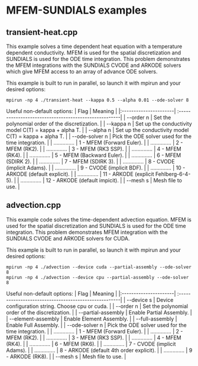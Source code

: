# MFEM-SUNDIALS examples

## transient-heat.cpp

This example solves a time dependent heat equation with a temperature dependent
conductivity. MFEM is used for the spatial discretization and SUNDIALS is 
used for the ODE time integration.  This problem demonstrates the MFEM 
integrations with the SUNDIALS CVODE and ARKODE solvers which give MFEM
access to an array of advance ODE solvers.

This example is built to run in parallel, so launch it with mpirun and your desired options:
```
mpirun -np 4 ./transient-heat --kappa 0.5 --alpha 0.01 --ode-solver 8
```

Useful non-default options:
|   Flag                | Meaning                                               |
|:----------------------| :-----------------------------------------------------|
| --order n             | Set the polynomial order of the discretization.       |
| --kappa n             | Set up the conductivity model C(T) = kappa + alpha T. |
| --alpha n             | Set up the conductivity model C(T) = kappa + alpha T. |
| --ode-solver n        | Pick the ODE solver used for the time integration.    |
| ..............        | 1  - MFEM (Forward Euler).                            |
| ..............        | 2  - MFEM (RK2).                                      |
| ..............        | 3  - MFEM (RK3 SSP).                                  |
| ..............        | 4  - MFEM (RK4).                                      |
| ..............        | 5  - MFEM (Backward Euler).                           |
| ..............        | 6  - MFEM (SDIRK 2).                                  |
| ..............        | 7  - MFEM (SDIRK 3).                                  |
| ..............        | 8  - CVODE (implicit Adams).                          |
| ..............        | 9  - CVODE (implicit BDF).                            |
| ..............        | 10 - ARKODE (default explicit).                       |
| ..............        | 11 - ARKODE (explicit Fehlberg-6-4-5).                |
| ..............        | 12 - ARKODE (default impicit).                        |
| --mesh s              | Mesh file to use.                                     |


## advection.cpp

This example code solves the time-dependent advection equation. MFEM is used for the
spatial discretization and SUNDIALS is used for the ODE time integration. This problem
demonstrates MFEM integration with the SUNDIALS CVODE and ARKODE solvers for CUDA.

This example is built to run in parallel, so launch it with mpirun and your desired options:
```
mpirun -np 4 ./advection --device cuda --partial-assembly --ode-solver 8
mpirun -np 4 ./advection --device cpu --partial-assembly --ode-solver 8
```

Useful non-default options:
|   Flag                | Meaning                                               |
|:----------------------| :-----------------------------------------------------|
| --device s            | Device configuration string. Choose cpu or cuda.      |
| --order n             | Set the polynomial order of the discretization.       |
| --partial-assembly    | Enable Partial Assembly.                              |
| --element-assembly    | Enable Element Assembly.                              |
| --full-assembly       | Enable Full Assembly.                                 |
| --ode-solver n        | Pick the ODE solver used for the time integration.    |
| ..............        | 1  - MFEM (Forward Euler).                            |
| ..............        | 2  - MFEM (RK2).                                      |
| ..............        | 3  - MFEM (RK3 SSP).                                  |
| ..............        | 4  - MFEM (RK4).                                      |
| ..............        | 6  - MFEM (RK6).                                      |
| ..............        | 7  - CVODE (implicit Adams).                          |
| ..............        | 8  - ARKODE (default 4th order explicit).             |
| ..............        | 9  - ARKODE (RK8).                                    |
| --mesh s              | Mesh file to use.                                     |

